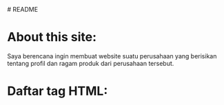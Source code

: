 <head>
# README
</head>
<body>
<h1>About this site:</h1>
<p>
Saya berencana ingin membuat website suatu perusahaan yang berisikan tentang profil dan ragam produk dari perusahaan tersebut.
</p>

<h1>Daftar tag HTML:</h1>
<p>
<title>, <head>, <body>, <article>, <section>.
</p>

<h1>Daftar tag CSS:</h1>
<p>
<ul>
<li>background-image</li>
<li>padding</li>
<li>text-align</li>
<li>float</li>
<li>margin</li>
<li>position</li>
<li>overflow</li>
<li>border</li>
</ul>
</p>

<h1>About Me:</h1>

<p>
Nama saya Rezdki Ari Wardhana, biasa dipanggil ari. Saya bergabung di Hacktiv8 karena saya tertarik untuk mempelajari ilmu programming dimana industri ini sedang berkembang pesat dan saya tertarik untuk menjadi bagian dari industri tersebut. Sebelumnya saya tidak memiliki background IT sama sekali dan semoga Hacktiv8 dapat membantu saya untuk menjadi seorang full stack developer handal.
</p>

</body>
